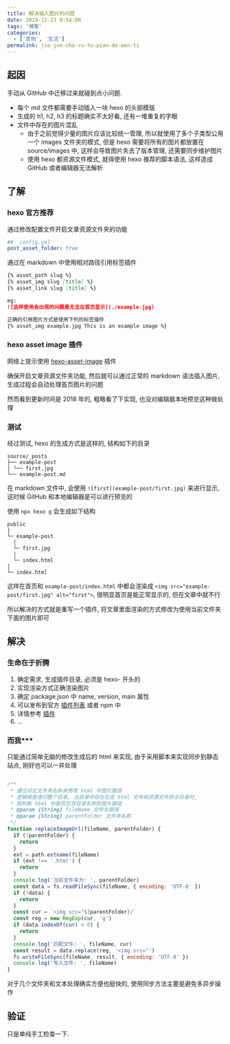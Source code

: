 ```yaml
---
title: 解决插入图片的问题
date: 2019-12-23 9:54:00
tags: '博客'
categories:
  - ['其他', '生活']
permalink: jie-jue-cha-ru-tu-pian-de-wen-ti
---
```


## 起因

手动从 GitHub 中迁移过来就碰到点小问题.

* 每个 md 文件都需要手动插入一块 hexo 的头部模版
* 生成的 h1, h2, h3 的标题确实不太好看, 还有一堆重复的字眼
* 文件中存在的图片混乱
  * 由于之前觉得少量的图片应该比较统一管理, 所以就使用了多个子类型公用一个 images 文件夹的模式, 但是 hexo 需要将所有的图片都放置在 source/images 中, 这样会导致图片失去了版本管理, 还需要同步维护图片
  * 使用 hexo 都资源文件模式, 就得使用 hexo 推荐的脚本语法, 这样造成 GitHub 或者编辑器无法解析

<!-- more -->

## 了解

### hexo 官方推荐

通过修改配置文件开启文章资源文件夹的功能

```yml
## _config.yml
post_asset_folder: true
```

通过在 markdown 中使用相对路径引用标签插件

```md
{% asset_path slug %}
{% asset_img slug [title] %}
{% asset_link slug [title] %}

eg:
![这样使用会出现的问题是无法在首页显示](./example.jpg)

正确的引用图片方式是使用下列的标签插件
{% asset_img example.jpg This is an example image %}
```

### hexo asset image 插件

网络上提示使用 [hexo-asset-image]([https://link](https://www.npmjs.com/package/hexo-asset-image)) 插件

确保开启文章资源文件夹功能, 然后就可以通过正常的 markdown 语法插入图片, 生成过程会自动处理首页图片的问题

然而看到更新时间是 2018 年的, 粗略看了下实现, 也没对编辑器本地预览这种做处理

### 测试

经过测试, hexo 的生成方式是这样的, 结构如下的目录

```
source/_posts
├── example-post
| └── first.jpg
└── example-post.md
```

在 markdown 文件中, 会使用 `![first](example-post/first.jpg)` 来进行显示, 这时候 GitHub 和本地编辑器是可以进行预览的

使用 `npx hexo g` 会生成如下结构

```
public
|
└─ example-post
  |
  └─ first.jpg
  |
  └─ index.html
|
└─ index.html
```

这样在首页和 `example-post/index.html` 中都会渲染成 `<img src="example-post/first.jpg" alt="first">`, 很明显首页是能正常显示的, 但在文章中就不行

所以解决的方式就是重写一个插件, 将文章里面渲染的方式修改为使用当前文件夹下面的图片即可

## 解决

### 生命在于折腾

1. 确定需求, 生成插件目录, 必须是 hexo- 开头的
2. 实现渲染方式正确渲染图片
3. 确定 package.json 中 name, version, main 属性
4. 可以发布到官方 [插件列表](https://hexo.io/plugins) 或者 npm 中
5. 详情参考 [插件](https://hexo.io/zh-cn/docs/plugins)
6. ...

### 而我***

只能通过简单无脑的修改生成后的 html 来实现, 由于采用脚本来实现同步到静态站点, 刚好也可以一并处理

```js

/**
 * 通过对比文件夹名称来修改 html 中图片路径
 * 逻辑就是递归整个目录, 当目录中存在包含 html 文件和资源文件的子目录时,
 * 就判断 html 中是否包含目录名称的图片路径
 * @param {String} fileName 文件全路径
 * @param {String} parentFolder 文件夹名称
 */
function replaceImageUrl(fileName, parentFolder) {
  if (!parentFolder) {
    return
  }
  ext = path.extname(fileName)
  if (ext !== '.html') {
    return
  }
  console.log('当前文件夹为: ', parentFolder)
  const data = fs.readFileSync(fileName, { encoding: 'UTF-8' })
  if (!data) {
    return
  }
  const cur = `<img src="${parentFolder}/`
  const reg = new RegExp(cur, 'g')
  if (data.indexOf(cur) < 0) {
    return
  }
  console.log('匹配文件: ', fileName, cur)
  const result = data.replace(reg, '<img src="')
  fs.writeFileSync(fileName, result, { encoding: 'UTF-8' })
  console.log('写入文件: ', fileName)
}
```

对于几个文件夹和文本处理确实方便也挺快的, 使用同步方法主要是避免多异步操作

## 验证

只是单纯手工检查一下.
